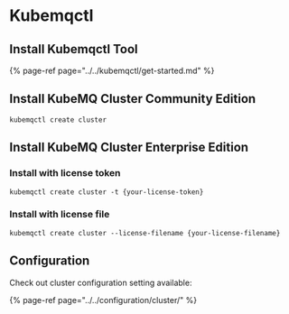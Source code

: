 # Kubemqctl

## Install Kubemqctl Tool

{% page-ref page="../../kubemqctl/get-started.md" %}

## Install KubeMQ Cluster Community Edition

```text
kubemqctl create cluster
```

## Install KubeMQ Cluster Enterprise Edition

### Install with license token

```text
kubemqctl create cluster -t {your-license-token}
```

### Install with license file

```text
kubemqctl create cluster --license-filename {your-license-filename}
```

## Configuration

Check out cluster configuration setting available:

{% page-ref page="../../configuration/cluster/" %}

